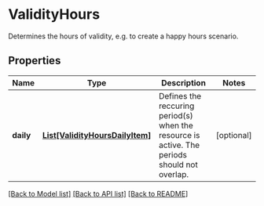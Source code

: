 # ValidityHours

Determines the hours of validity, e.g. to create a happy hours scenario.

## Properties

Name | Type | Description | Notes
------------ | ------------- | ------------- | -------------
**daily** | [**List[ValidityHoursDailyItem]**](ValidityHoursDailyItem.md) | Defines the reccuring period(s) when the resource is active. The periods should not overlap. | [optional] 

[[Back to Model list]](../README.md#documentation-for-models) [[Back to API list]](../README.md#documentation-for-api-endpoints) [[Back to README]](../README.md)


